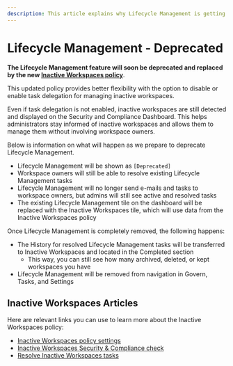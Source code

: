 ```yaml
---
description: This article explains why Lifecycle Management is getting deprecated and what we are replacing it with in Syskit Point.
---
```


# Lifecycle Management - Deprecated

**The Lifecycle Management feature will soon be deprecated and replaced by the new [Inactive Workspaces policy](../../governance-and-automation/automated-workflows/inactive-workspaces-admin.md)**. 

This updated policy provides better flexibility with the option to disable or enable task delegation for managing inactive workspaces. 

Even if task delegation is not enabled, inactive workspaces are still detected and displayed on the Security and Compliance Dashboard. This helps administrators stay informed of inactive workspaces and allows them to manage them without involving workspace owners. 

Below is information on what will happen as we prepare to deprecate Lifecycle Management. 

* Lifecycle Management will be shown as `[Deprecated]`
* Workspace owners will still be able to resolve existing Lifecycle Management tasks
* Lifecycle Management will no longer send e-mails and tasks to workspace owners, but admins will still see active and resolved tasks
* The existing Lifecycle Management tile on the dashboard will be replaced with the Inactive Workspaces tile, which will use data from the Inactive Workspaces policy


Once Lifecycle Management is completely removed, the following happens:

* The History for resolved Lifecycle Management tasks will be transferred to Inactive Workspaces and located in the Completed section
    * This way, you can still see how many archived, deleted, or kept workspaces you have
* Lifecycle Management will be removed from navigation in Govern, Tasks, and Settings


## Inactive Workspaces Articles

Here are relevant links you can use to learn more about the Inactive Workspaces policy:

* [Inactive Workspaces policy settings](../../governance-and-automation/automated-workflows/inactive-workspaces-admin.md)
* [Inactive Workspaces Security & Compliance check](../../governance-and-automation/security-compliance-checks/inactive-workspaces.md)
* [Resolve Inactive Workspaces tasks](../../point-collaborators/resolve-governance-tasks/inactive-workspaces.md)